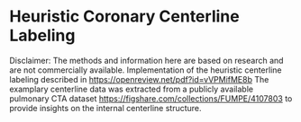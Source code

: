 # Heuristic Coronary Centerline Labeling

Disclaimer: The methods and information here are based on research and are not commercially available.
Implementation of the heuristic centerline labeling described in https://openreview.net/pdf?id=vVPMifME8b 
The examplary centerline data was extracted from a publicly available pulmonary CTA dataset https://figshare.com/collections/FUMPE/4107803 to provide insights on the internal centerline structure.
